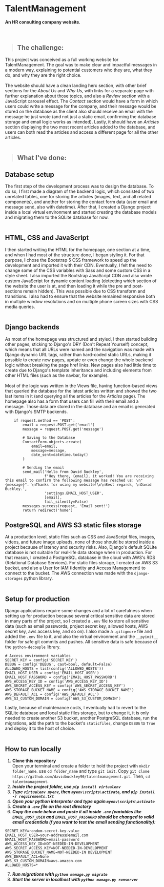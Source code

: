 # TalentManagement
**An HR consulting company website.**
<br>
<br>
<br>
> ## The challenge:
This project was conceived as a full working website for TalentManagement. The goal was to make clear and impactful messages in a modern way, explaining to potential customers who they are, what they do, and why they are the right choice.
<br><br>
The website should have a clean landing hero section, with other brief sections for the _About Us_ and _Why Us_, with links for a separate page with further explanation about those topics, and also a _Review_ section with a JavaScript carousel effect. The _Contact_ section would have a form in which users could write a message for the company, and their message would be stored on the database as the client also should receive an email with the message he just wrote (and not just a static email, confirming the database storage and email logic works as intended). Lastly, it should have an _Articles_ section displaying the two most recent articles added to the database, and users can both read the articles and access a different page for all the other articles.
<br><br>
> ## What I've done:
## Database setup
The first step of the development process was to design the database. To do so, I first made a diagram of the backend logic, which consisted of two unrelated tables, one for storing the articles (images, text, and all related components), and another for storing the contact form data (user email and message send, also with datetime). After that, I created a Django project inside a local virtual environment and started creating the database models and migrating them to the SQLite database for now.
<br><br>
## HTML, CSS and JavaScript
I then started writing the HTML for the homepage, one section at a time, and when I had most of the structure done, I began styling it. For that purpose, I chose the Bootstrap 5 CSS framework to speed up the development and imported it with their CDN. Eventually, I felt the need to change some of the CSS variables with Sass and some custom CSS in a style sheet. I also imported the Bootstrap JavaScript CDN and also wrote custom JavaScript for dynamic content loading (detecting which section of the website the user is at, and then loading it while the pre and post-sections remain hidden). This was possible due to CSS transform and transitions. I also had to ensure that the website remained responsive both in multiple window resolutions and on multiple phone screen sizes with CSS media queries.
<br><br>
## Django backends
As most of the homepage was structured and styled, I then started building other pages, sticking to Django's DRY (Don't Repeat Yourself) concept, which means that all URLs were named and the navigation was made with Django dynamic URL tags, rather than hard-coded static URLs, making it possible to create new pages, update or even change the whole backend logic without breaking the page href links. New pages also had little time to create due to Django's template inheritance and including elements from other HTML files (such as the navbar, for example).
<br><br>
Most of the logic was written in the Views file, having function-based views that queried the database for the latest articles written and showed the two last items in it (and querying all the articles for the _Articles_ page). The homepage also has a form that users can fill with their email and a message. Those data are stored in the database and an email is generated with Django's SMTP backends.
```
    if request.method == 'POST':
        email = request.POST.get('email')
        message = request.POST.get('message')
        
        # Saving to the Database
        ContactForm.objects.create(
            email=email,
            message=message,
            date_sent=datetime.today()
        )
        
        # Sending the email
        send_mail('Hello from David Buckley',
                  f'Hey there, {email}, it worked! You are receiving this email to confirm the following message has reached us: \n"{message}". \nThanks for using my website!\n\nBest regards, \nDavid Buckley.',
                  'settings.EMAIL_HOST_USER',
                  [email],
                  fail_silently=False)
        messages.success(request, 'Email sent!')
        return redirect('home')
```
## PostgreSQL and AWS S3 static files storage
At a production level, static files such as CSS and JavaScript files, images, videos, and future image uploads, none of those should be stored inside a project because of latency and security risks. Also, Django's default SQLite database is not suitable for real-life data storage when in production. For that reason, I created a PostgreSQL database in the cloud with AWS's RDS (Relational Database Services). For static files storage, I created an AWS S3 bucket, and also a User for IAM (Identity and Access Management) to connect to the bucket. The AWS connection was made with the ```django-storages``` python library.
<br><br>
## Setup for production
Django applications require some changes and a lot of carefulness when setting up for production because several critical sensitive data are stored in many parts of the project, so I created a ```.env``` file to store all sensitive data (such as email passwords, project secret key, allowed hosts, AWS secret key, aws access key, and so on). I also made a ```.gitignore``` file and added the ```.env``` file to it, and also the virtual environment and the ```__pyinit__``` folder for safe git commits and pushes. All sensitive data is safe because of the ```python-decouple``` library.
```
# Access environment variables
SECRET_KEY = config('SECRET_KEY')
DEBUG = config('DEBUG', cast=bool, default=False)
ALLOWED_HOSTS = list(config('ALLOWED_HOSTS'))
EMAIL_HOST_USER = config('EMAIL_HOST_USER')
EMAIL_HOST_PASSWORD = config('EMAIL_HOST_PASSWORD')
AWS_ACCESS_KEY_ID = config('AWS_ACCESS_KEY_ID')
AWS_SECRET_ACCESS_KEY = config('AWS_SECRET_ACCESS_KEY')
AWS_STORAGE_BUCKET_NAME = config('AWS_STORAGE_BUCKET_NAME')
AWS_DEFAULT_ACL = config('AWS_DEFAULT_ACL')
AWS_S3_CUSTOM_DOMAIN = config('AWS_S3_CUSTOM_DOMAIN')
```
Lastly, because of maintenance costs, I eventually had to revert to the SQLite database and local static files storage, but to change it, it is only needed to create another S3 bucket, another PostgreSQL database, run the migrations, add the path to the bucket's ```staticfiles```, change ```DEBUG``` to ```True``` and deploy it to the host of choice.
<br><br>
## How to run locally
1. **Clone this repository** <br>
Open your terminal and create a folder to hold the project with ```mkdir folder_name```. use ```cd folder_name``` and type ```git init```. Copy ```git clone https://github.com/davidbuckley96/talentmanagement.git```. Then, ```cd talentmanagement```.
2. ***Inside the project folder, use ```pip install virtualenv```*** <br>
3. ***Type ```virtualenv myenv```, then ```myenv\scripts\activate```, and ```pip install -r requirements.txt```*** <br>
4. ***Open your python interpreter and type again ```myenv\scripts\activate```***<br>
5. ***Create a ```.env``` file on the root directory*** <br>
6. ***Copy the code below and paste it all inside ```.env``` (variables like ```EMAIL_HOST_USER``` and ```EMAIL_HOST_PASSWORD``` should be changed to valid email credentials if you want to test the email sending functionality):*** <br>
```
SECRET_KEY=random-secret-key-value
EMAIL_HOST_USER=your-address@email.com
EMAIL_HOST_PASSWORD=email-password
AWS_ACCESS_KEY_ID=NOT-NEEDED-IN-DEVELOPMENT
AWS_SECRET_ACCESS_KEY=NOT-NEEDED-IN-DEVELOPMENT
AWS_STORAGE_BUCKET_NAME=NOT-NEEDED-IN DEVELOPMENT
AWS_DEFAULT_ACL=None
AWS_S3_CUSTOM_DOMAIN=aws.amazon.com
ALLOWED_HOSTS=*
```
7. ***Run migrations with ```python manage.py migrate```*** <br>
8. ***Start the server in localhost with ```python manage.py runserver```*** <br>




